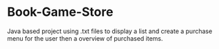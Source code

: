 # Book-Game-Store
Java based project using .txt files to display a list and create a purchase menu for the user then a overview of purchased items.
